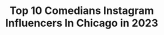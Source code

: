 ---
title: Top 10 Comedians Instagram Influencers In Chicago in 2023
description: >-
  Find top comedians Instagram influencers in Chicago in 2023. Most popular hashtags: #quarantine #chicago #comedy.
platform: Instagram
hits: 28
text_top: Identify the most popular Instagram influencers on inBeat.
text_bottom: inBeat aggregates 28 Instagram influencers like this in Chicago, United States for you to collaborate.
profiles:
  - username: "alia.janine"
    fullname: >-
      Alia Janine 🦄
    bio: >-
      Comedian with an eclectic resumé | Creator/Producer of @HardcoreComedyEnt & @JawbreakersNYC | I smell good
    location: "United States"
    followers: 19013
    engagement: 205
    commentsToLikes: 0.065723
    id: ck5ce8zemkkvh0i11rtlzkx2l
    verified: false
    hashtags: "#quarantinehero, #humor, #instafunny, #standup"
  - username: "mayadanzig"
    fullname: >-
      Maya Danzig
    bio: >-
      nyc & chicago actor/comedian/hire me UCAA and @desantitalents
    location: "United States"
    followers: 4909
    engagement: 1208
    commentsToLikes: 0.032694
    id: ckap1jyz1uusu0i78zva4no4x
    verified: false
    hashtags: "#teamjaney, #crownher"
  - username: "merediddys"
    fullname: >-
      Meredith Stepien
    bio: >-
      Chicago based comedian, Starkid, musician. I love photos!! Band: @jimandthepovolos //Theater: @therealteamstarkid // Rep’d by: @paonessatalentagency
    location: "United States"
    followers: 64342
    engagement: 575
    commentsToLikes: 0.005517
    id: ck0vuvfr9mcde0i19okhp01rq
    verified: true
    hashtags: "#quarantine, #chicago, #spring, #stayhome"
  - username: "darioncomedy"
    fullname: >-
      Darion Adkins
    bio: >-
      Stand Up Comedian | Actor | Host Chicago, IL If you ain’t never got chased by some Latin Kings you ain’t living right 🤣
    location: "United States"
    followers: 18961
    engagement: 22
    commentsToLikes: 0.199740
    id: ck0w42fhzwgyl0i19lycvds95
    verified: false
    hashtags: ""
  - username: "richmwilliams"
    fullname: >-
      Rich Williams
    bio: >-
      Lost 120lbs by eating whole, real foods 6'5" 235lbs ❤️Health 🏙Chicago & 🐈 Cats 🎭 Writer/Actor/Comedian My booper’s page: @chicagoblackcat
    location: "United States"
    followers: 13151
    engagement: 1738
    commentsToLikes: 0.037928
    id: ck0vziuxm9bq10i19ol9uqwmp
    verified: false
    hashtags: "#citycat, #funnycat, #catvideo, #chicagocat"
  - username: "joenicastro"
    fullname: >-
      ᴴᴬˢᴴᵀᴬᴳ ᴺᴼᵀ ᴬᴺ ᴵᴺᶠᴸᵁᴱᴺᶜᴱᴿ
    bio: >-
      𝐒𝐄𝐍𝐈𝐎𝐑 𝐈𝐍𝐒𝐓𝐑𝐔𝐂𝐓𝐎𝐑, @barrys 📍Chicago Self-proclaimed comedian. He/him/his “NEVER HOLD YOUR BEST SELF HOSTAGE.” #lamppostgoals 👬@benandjerrys
    location: "United States"
    followers: 17065
    engagement: 425
    commentsToLikes: 0.046395
    id: ck5cfe3e7mrs90i11smfvlb3f
    verified: false
    hashtags: "#blessed, #glowup, #notaninfluencer, #tbt"
  - username: "lilmaisiemarie"
    fullname: >-
      Maisie | Pomeranian
    bio: >-
      🌠 Pawfessional Dog Model 🌇 Chicago’s Happiest Pom 🎆 Aspiring comedian 🌌 TikTok⭐️<440k> ⬇️50% off 1st #barkbox code⬇️
    location: "United States"
    followers: 10386
    engagement: 1308
    commentsToLikes: 0.119654
    id: ck5bvkbdgjtkt0i11ghs2wupc
    verified: false
    hashtags: "#pomeranian, #funnyvideos, #reels, #maisiemusings"
  - username: "mrkkess"
    fullname: >-
      K. Kess (aka Mr. Versatility)
    bio: >-
      Business Executive 👨🏿‍💼| Public Speaker 🎤 | Professional DJ 🎶 | Professional Photographer 📷
    location: "United States"
    followers: 2307
    engagement: 1300
    commentsToLikes: 0.145495
    id: ck5c1g41kv4fd0i11okvebzj4
    verified: false
    hashtags: "#creative, #love, #beautiful, #entrepreneurmindset"
  - username: "mella_famous"
    fullname: >-
      Mella Famous
    bio: >-
      🙏🏾I Am That I Am God 1st🙏🏾 🎶🎛🎬 Comedian / Musician / DJ / Producer / Father #MellaFamousComedy #MellaFamous #PastorCantSee @pastor_cantsee
    location: "United States"
    followers: 6636
    engagement: 642
    commentsToLikes: 0.083724
    id: ck5cce1vnh6ha0i11e272vfnp
    verified: false
    hashtags: "#comedian, #instagood, #instaquote, #explore"
  - username: "nahlarae1"
    fullname: >-
      Nahla Rae
    bio: >-
      Pretty much a comedian.
    location: "United States"
    followers: 104165
    engagement: 133
    commentsToLikes: 0.083213
    id: ck0u2g0cgzuxm0i19zllzvy26
    verified: false
    hashtags: "#boredinthehouse, #scoutmechadwick, #blonde, #pictureoftheday"
---